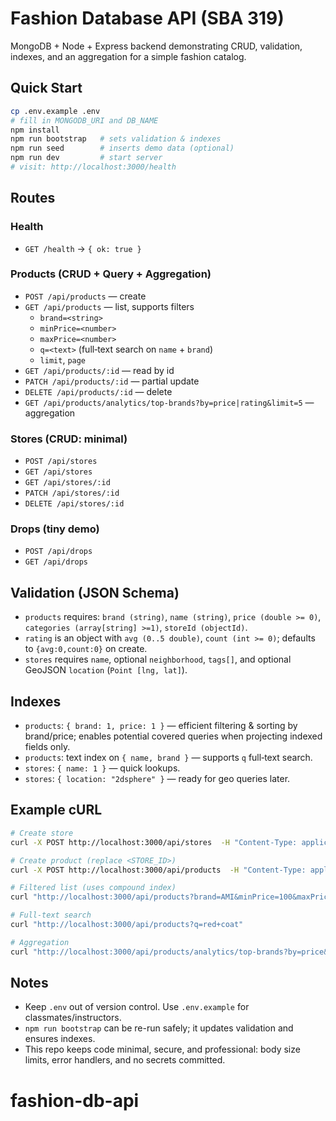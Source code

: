 # Fashion Database API (SBA 319)

MongoDB + Node + Express backend demonstrating CRUD, validation, indexes, and an aggregation for a simple fashion catalog.

## Quick Start

```bash
cp .env.example .env
# fill in MONGODB_URI and DB_NAME
npm install
npm run bootstrap   # sets validation & indexes
npm run seed        # inserts demo data (optional)
npm run dev         # start server
# visit: http://localhost:3000/health
```

## Routes

### Health
- `GET /health` → `{ ok: true }`

### Products (CRUD + Query + Aggregation)
- `POST /api/products` — create
- `GET /api/products` — list, supports filters
  - `brand=<string>`
  - `minPrice=<number>`
  - `maxPrice=<number>`
  - `q=<text>` (full‑text search on `name` + `brand`)
  - `limit`, `page`
- `GET /api/products/:id` — read by id
- `PATCH /api/products/:id` — partial update
- `DELETE /api/products/:id` — delete
- `GET /api/products/analytics/top-brands?by=price|rating&limit=5` — aggregation

### Stores (CRUD: minimal)
- `POST /api/stores`
- `GET /api/stores`
- `GET /api/stores/:id`
- `PATCH /api/stores/:id`
- `DELETE /api/stores/:id`

### Drops (tiny demo)
- `POST /api/drops`
- `GET /api/drops`

## Validation (JSON Schema)

- `products` requires: `brand (string)`, `name (string)`, `price (double >= 0)`, `categories (array[string] >=1)`, `storeId (objectId)`.
- `rating` is an object with `avg (0..5 double)`, `count (int >= 0)`; defaults to `{avg:0,count:0}` on create.
- `stores` requires `name`, optional `neighborhood`, `tags[]`, and optional GeoJSON `location` (`Point [lng, lat]`).

## Indexes

- `products`: `{ brand: 1, price: 1 }` — efficient filtering & sorting by brand/price; enables potential covered queries when projecting indexed fields only.
- `products`: text index on `{ name, brand }` — supports `q` full‑text search.
- `stores`: `{ name: 1 }` — quick lookups.
- `stores`: `{ location: "2dsphere" }` — ready for geo queries later.

## Example cURL

```bash
# Create store
curl -X POST http://localhost:3000/api/stores  -H "Content-Type: application/json"  -d '{"name":"SoHo Boutique","neighborhood":"SoHo","tags":["streetwear","upscale"]}'

# Create product (replace <STORE_ID>)
curl -X POST http://localhost:3000/api/products  -H "Content-Type: application/json"  -d '{"brand":"AMI","name":"Red Wool Coat","price":599.99,"categories":["outerwear","women"],"storeId":"<STORE_ID>","rating":{"avg":4.8,"count":17}}'

# Filtered list (uses compound index)
curl "http://localhost:3000/api/products?brand=AMI&minPrice=100&maxPrice=800&limit=10&page=1"

# Full-text search
curl "http://localhost:3000/api/products?q=red+coat"

# Aggregation
curl "http://localhost:3000/api/products/analytics/top-brands?by=price&limit=5"
```

## Notes
- Keep `.env` out of version control. Use `.env.example` for classmates/instructors.
- `npm run bootstrap` can be re-run safely; it updates validation and ensures indexes.
- This repo keeps code minimal, secure, and professional: body size limits, error handlers, and no secrets committed.
# fashion-db-api
